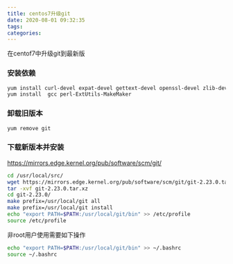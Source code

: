 ```yaml
---
title: centos7升级git
date: 2020-08-01 09:32:35
tags:
categories:
---
```


在centof7中升级git到最新版

<!--more-->

### 安装依赖

```bash
yum install curl-devel expat-devel gettext-devel openssl-devel zlib-devel asciidoc
yum install  gcc perl-ExtUtils-MakeMaker
```

### 卸载旧版本

```bash
yum remove git
```

### 下载新版本并安装

https://mirrors.edge.kernel.org/pub/software/scm/git/

```bash
cd /usr/local/src/
wget https://mirrors.edge.kernel.org/pub/software/scm/git/git-2.23.0.tar.xz
tar -xvf git-2.23.0.tar.xz
cd git-2.23.0/
make prefix=/usr/local/git all
make prefix=/usr/local/git install
echo "export PATH=$PATH:/usr/local/git/bin" >> /etc/profile
source /etc/profile
```

非root用户使用需要如下操作

```bash
echo "export PATH=$PATH:/usr/local/git/bin" >> ~/.bashrc
source ~/.bashrc
```